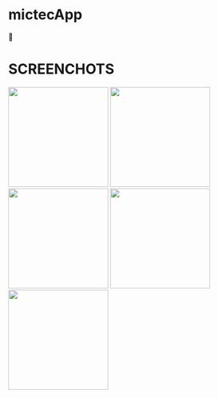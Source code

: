 # mictecApp
:rocket:

# SCREENCHOTS
<image src="splash_screen.jpeg" width="200">
  <image src="sign_in1.jpeg" width="200">
    <image src="sign_in.jpeg" width="200">
      <image src="profile.jpeg" width="200">
         <image src="nav_view.jpeg" width="200">
